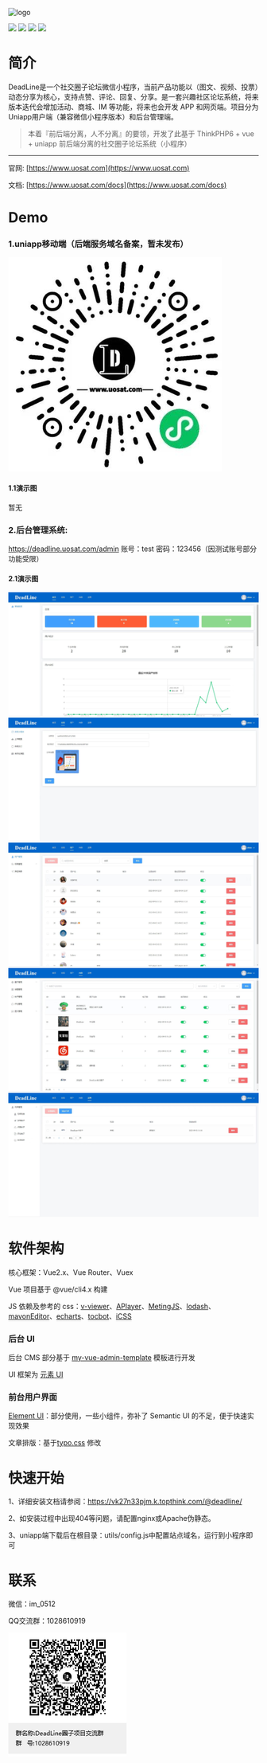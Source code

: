 ![logo](Dead-Line-images/logo.png)

[![](https://camo.githubusercontent.com/7a0a771cbdf662004ca7a7630ccfee755a810e25d0318cdb7ed7b9b26a56cccc/68747470733a2f2f696d672e736869656c64732e696f2f62616467652f5655452d312e382b2d6f72616e6765)](https://camo.githubusercontent.com/7a0a771cbdf662004ca7a7630ccfee755a810e25d0318cdb7ed7b9b26a56cccc/68747470733a2f2f696d672e736869656c64732e696f2f62616467652f5655452d312e382b2d6f72616e6765) [![](https://camo.githubusercontent.com/853ee866ed275b471b9b76a893abaaa8c143f5c5f96d42cc33add391ee22b5c7/68747470733a2f2f696d672e736869656c64732e696f2f62616467652f4d7942617469732d332e352e352d726564)](https://camo.githubusercontent.com/853ee866ed275b471b9b76a893abaaa8c143f5c5f96d42cc33add391ee22b5c7/68747470733a2f2f696d672e736869656c64732e696f2f62616467652f4d7942617469732d332e352e352d726564) [![](https://camo.githubusercontent.com/679004bbb2c881a8e6425a2439b573d27abed6df80890825ad3e6ca400cbd42c/68747470733a2f2f696d672e736869656c64732e696f2f62616467652f5675652d322e362e31312d627269676874677265656e)](https://camo.githubusercontent.com/679004bbb2c881a8e6425a2439b573d27abed6df80890825ad3e6ca400cbd42c/68747470733a2f2f696d672e736869656c64732e696f2f62616467652f5675652d322e362e31312d627269676874677265656e) [![](https://camo.githubusercontent.com/2bb630e2707a04100cd270fd944d22816241c37b68a5a1629257920c65e17891/68747470733a2f2f696d672e736869656c64732e696f2f62616467652f6c6963656e73652d4d49542d626c7565)](https://camo.githubusercontent.com/2bb630e2707a04100cd270fd944d22816241c37b68a5a1629257920c65e17891/68747470733a2f2f696d672e736869656c64732e696f2f62616467652f6c6963656e73652d4d49542d626c7565) 


# **简介**


DeadLine是一个社交圈子论坛微信小程序，当前产品功能以（图文、视频、投票）动态分享为核心，支持点赞、评论、回复、分享。是一套兴趣社区论坛系统，将来版本迭代会增加活动、商城、IM 等功能，将来也会开发 APP 和网页端。项目分为Uniapp用户端（兼容微信小程序版本）和后台管理端。


> 本着『前后端分离，人不分离』的要领，开发了此基于 ThinkPHP6 + vue + uniapp 前后端分离的社交圈子论坛系统（小程序）


***

官网: [https://www.uosat.com](https://www.uosat.com)

文档: [https://www.uosat.com/docs](https://www.uosat.com/docs)

# **Demo**


### 1.uniapp移动端（后端服务域名备案，暂未发布）


![输入图片说明](Dead-Line-images/%E5%BE%AE%E4%BF%A1%E5%9B%BE%E7%89%87_20220909191604.jpg)


#### 1.1演示图


暂无


### 2.后台管理系统:


<https://deadline.uosat.com/admin>  账号：test  密码：123456（因测试账号部分功能受限）


#### 2.1演示图
![](Dead-Line-images/%E5%BE%AE%E4%BF%A1%E5%9B%BE%E7%89%87_20220910155409.jpg)
![](Dead-Line-images/%E5%BE%AE%E4%BF%A1%E5%9B%BE%E7%89%87_20220910155422.jpg)
![](Dead-Line-images/%E5%BE%AE%E4%BF%A1%E5%9B%BE%E7%89%87_20220910155425.jpg)
![](Dead-Line-images/%E5%BE%AE%E4%BF%A1%E5%9B%BE%E7%89%87_20220910155438.jpg)
![](Dead-Line-images/%E5%BE%AE%E4%BF%A1%E5%9B%BE%E7%89%87_20220910155441.jpg)
# **软件架构**


核心框架：Vue2.x、Vue Router、Vuex

Vue 项目基于 @vue/cli4.x 构建

JS 依赖及参考的 css：[v-viewer](https://github.com/fengyuanchen/viewerjs)、[APlayer](https://github.com/DIYgod/APlayer)、[MetingJS](https://github.com/metowolf/MetingJS)、[lodash](https://github.com/lodash/lodash)、[mavonEditor](https://github.com/hinesboy/mavonEditor)、[echarts](https://github.com/apache/echarts)、[tocbot](https://github.com/tscanlin/tocbot)、[iCSS](https://github.com/chokcoco/iCSS)


### 后台 UI


后台 CMS 部分基于 [my-vue-admin-template](https://github.com/Naccl/my-vue-admin-template) 模板进行开发

UI 框架为 [元素 UI](https://github.com/ElemeFE/element)


### 前台用户界面


[Element UI](https://github.com/ElemeFE/element)：部分使用，一些小组件，弥补了 Semantic UI 的不足，便于快速实现效果

文章排版：基于[typo.css](https://github.com/sofish/typo.css) 修改


# 快速开始

1、详细安装文档请参阅：https://vk27n33pjm.k.topthink.com/@deadline/

2、如安装过程中出现404等问题，请配置nginx或Apache伪静态。

3、uniapp端下载后在根目录：utils/config.js中配置站点域名，运行到小程序即可

# 联系

微信：im_0512

QQ交流群：1028610919

![](Dead-Line-images/DeadLine%E5%9C%88%E5%AD%90%E9%A1%B9%E7%9B%AE%E4%BA%A4%E6%B5%81%E7%BE%A4%E7%BE%A4%E8%81%8A%E4%BA%8C%E7%BB%B4%E7%A0%81.png)
